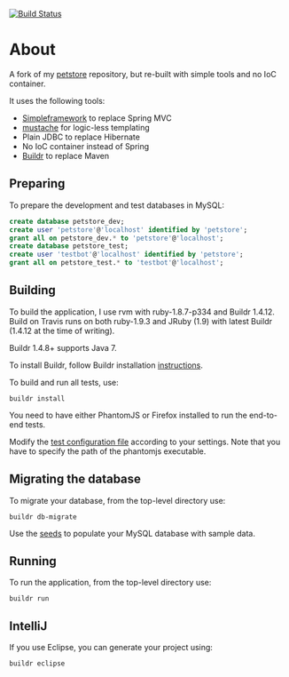 [![Build Status](https://travis-ci.org/testinfected/simple-petstore.png)](https://travis-ci.org/testinfected/simple-petstore)

# About

A fork of my [petstore](https://github.com/testinfected/petstore) repository, but re-built with simple tools and no IoC container.

It uses the following tools:

- [Simpleframework](http://www.simpleframework.org/) to replace Spring MVC
- [mustache](http://mustache.github.com) for logic-less templating
- Plain JDBC to replace Hibernate
- No IoC container instead of Spring
- [Buildr](http://buildr.apache.org) to replace Maven

## Preparing

To prepare the development and test databases in MySQL:

```sql
create database petstore_dev;
create user 'petstore'@'localhost' identified by 'petstore';
grant all on petstore_dev.* to 'petstore'@'localhost';
create database petstore_test;
create user 'testbot'@'localhost' identified by 'petstore';
grant all on petstore_test.* to 'testbot'@'localhost';
```

## Building

To build the application, I use rvm with ruby-1.8.7-p334 and Buildr 1.4.12. Build on Travis runs on both ruby-1.9.3 and JRuby (1.9) with latest Buildr (1.4.12 at the time of writing).

Buildr 1.4.8+ supports Java 7.

To install Buildr, follow Buildr installation [instructions](http://buildr.apache.org/installing.html).

To build and run all tests, use:

`buildr install`

You need to have either PhantomJS or Firefox installed to run the end-to-end tests.

Modify the [test configuration file](https://github.com/testinfected/simple-petstore/blob/master/server/src/test/resources/test.properties) according to your settings. Note that you have to specify the path of the phantomjs executable.

## Migrating the database

To migrate your database, from the top-level directory use:

`buildr db-migrate`

Use the [seeds](https://github.com/testinfected/simple-petstore/blob/master/server/src/main/scripts/seeds/items.sql) to populate your MySQL database with sample data.

## Running

To run the application, from the top-level directory use:

`buildr run`

## IntelliJ

If you use Eclipse, you can generate your project using:

`buildr eclipse`
